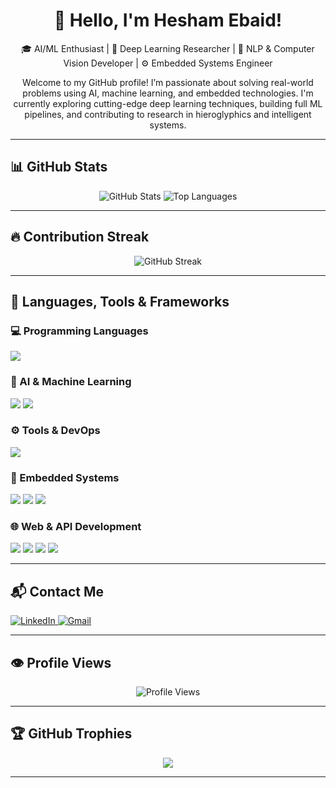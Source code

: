<h1 align="center">👋 Hello, I'm Hesham Ebaid!</h1>

<p align="center">
  🎓 AI/ML Enthusiast | 🤖 Deep Learning Researcher | 🔬 NLP & Computer Vision Developer | ⚙️ Embedded Systems Engineer
</p>

<p align="center">
  Welcome to my GitHub profile! I’m passionate about solving real-world problems using AI, machine learning, and embedded technologies. I'm currently exploring cutting-edge deep learning techniques, building full ML pipelines, and contributing to research in hieroglyphics and intelligent systems.
</p>

---

## 📊 GitHub Stats

<p align="center">
  <img src="https://github-readme-stats.vercel.app/api?username=heshamebaid&show_icons=true&theme=radical" alt="GitHub Stats" />
  <img src="https://github-readme-stats.vercel.app/api/top-langs/?username=heshamebaid&layout=compact&theme=radical" alt="Top Languages" />
</p>

---

## 🔥 Contribution Streak

<p align="center">
  <img src="https://streak-stats.demolab.com?user=heshamebaid&theme=radical" alt="GitHub Streak" />
</p>

---

## 🧠 Languages, Tools & Frameworks

### 💻 Programming Languages
<p>
  <img src="https://skillicons.dev/icons?i=python,java,c,cpp,javascript,sql" />
</p>

### 🧠 AI & Machine Learning
<p>
  <img src="https://skillicons.dev/icons?i=pytorch,tensorflow,keras" />
  <img src="https://img.shields.io/badge/HuggingFace-FFD21F?style=for-the-badge&logo=huggingface&logoColor=black" />
</p>

### ⚙️ Tools & DevOps
<p>
  <img src="https://skillicons.dev/icons?i=git,github,docker,vscode" />
</p>

### 🔧 Embedded Systems
<p>
  <img src="https://img.shields.io/badge/Keil-uVision-blue?style=for-the-badge" />
  <img src="https://img.shields.io/badge/STM32-03234B?style=for-the-badge&logo=stmicroelectronics&logoColor=white" />
  <img src="https://img.shields.io/badge/ARM-0091BD?style=for-the-badge&logo=arm&logoColor=white" />
</p>

### 🌐 Web & API Development
<p>
  <img src="https://img.shields.io/badge/HTML5-E34F26?style=for-the-badge&logo=html5&logoColor=white" />
  <img src="https://img.shields.io/badge/Tailwind_CSS-06B6D4?style=for-the-badge&logo=tailwind-css&logoColor=white" />
  <img src="https://img.shields.io/badge/Flask-000000?style=for-the-badge&logo=flask&logoColor=white" />
  <img src="https://img.shields.io/badge/FastAPI-009688?style=for-the-badge&logo=fastapi&logoColor=white" />
</p>

---

## 📬 Contact Me

<p>
  <a href="https://www.linkedin.com/in/hesham-ebaid-67a55718a/" target="_blank">
    <img src="https://img.shields.io/badge/LinkedIn-blue?logo=linkedin&style=for-the-badge&logoColor=white" alt="LinkedIn"/>
  </a>
  <a href="mailto:heshamebaid224@gmail.com">
    <img src="https://img.shields.io/badge/Gmail-red?logo=gmail&style=for-the-badge&logoColor=white" alt="Gmail"/>
  </a>
</p>

---

## 👁️ Profile Views

<p align="center">
  <img src="https://komarev.com/ghpvc/?username=heshamebaid&label=Profile%20views&color=0e75b6&style=flat" alt="Profile Views" />
</p>

---

## 🏆 GitHub Trophies

<p align="center">
  <img src="https://github-profile-trophy.vercel.app/?username=heshamebaid&theme=radical&row=2&column=3" />
</p>

---

